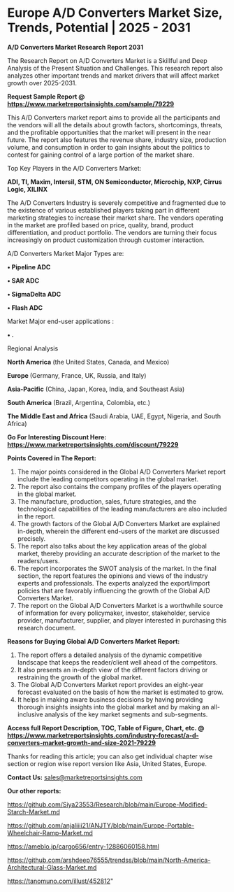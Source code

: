 # Europe A/D Converters Market Size, Trends, Potential | 2025 - 2031

<strong>A/D Converters Market Research Report 2031</strong>

The Research Report on A/D Converters Market is a Skillful and Deep Analysis of the Present Situation and Challenges. This research report also analyzes other important trends and market drivers that will affect market growth over 2025-2031.

<strong>Request Sample Report @ <a href=https://www.marketreportsinsights.com/sample/79229>https://www.marketreportsinsights.com/sample/79229</a></strong>

This A/D Converters market report aims to provide all the participants and the vendors will all the details about growth factors, shortcomings, threats, and the profitable opportunities that the market will present in the near future. The report also features the revenue share, industry size, production volume, and consumption in order to gain insights about the politics to contest for gaining control of a large portion of the market share.

Top Key Players in the A/D Converters Market:

<strong>ADI, TI, Maxim, Intersil, STM, ON Semiconductor, Microchip, NXP, Cirrus Logic, XILINX</strong>

The A/D Converters Industry is severely competitive and fragmented due to the existence of various established players taking part in different marketing strategies to increase their market share. The vendors operating in the market are profiled based on price, quality, brand, product differentiation, and product portfolio. The vendors are turning their focus increasingly on product customization through customer interaction.

A/D Converters Market Major Types are:

<strong>• Pipeline ADC

• SAR ADC

• SigmaDelta ADC

• Flash ADC</strong>

Market Major end-user applications :

<strong>• .</strong>

Regional Analysis

</u><strong><b>North America</b></strong> (the United States, Canada, and Mexico)

<strong><b>Europe </b></strong>(Germany, France, UK, Russia, and Italy)

<strong><b>Asia-Pacific</b></strong> (China, Japan, Korea, India, and Southeast Asia)

<strong><b>South America</b></strong> (Brazil, Argentina, Colombia, etc.)

<strong><b>The Middle East and Africa</b></strong> (Saudi Arabia, UAE, Egypt, Nigeria, and South Africa)

<strong>Go For Interesting Discount Here: <a href=https://www.marketreportsinsights.com/discount/79229>https://www.marketreportsinsights.com/discount/79229</a></strong>

<strong>Points Covered in The Report:</strong>
<ol>
  <li>The major points considered in the Global A/D Converters Market report include the leading competitors operating in the global market.</li>
  <li>The report also contains the company profiles of the players operating in the global market.</li>
  <li>The manufacture, production, sales, future strategies, and the technological capabilities of the leading manufacturers are also included in the report.</li>
  <li>The growth factors of the Global A/D Converters Market are explained in-depth, wherein the different end-users of the market are discussed precisely.</li>
  <li>The report also talks about the key application areas of the global market, thereby providing an accurate description of the market to the readers/users.</li>
  <li>The report incorporates the SWOT analysis of the market. In the final section, the report features the opinions and views of the industry experts and professionals. The experts analyzed the export/import policies that are favorably influencing the growth of the Global A/D Converters Market.</li>
  <li>The report on the Global A/D Converters Market is a worthwhile source of information for every policymaker, investor, stakeholder, service provider, manufacturer, supplier, and player interested in purchasing this research document.</li>
</ol>
<strong>Reasons for Buying Global A/D Converters Market Report:</strong>

<ol>
  <li>The report offers a detailed analysis of the dynamic competitive landscape that keeps the reader/client well ahead of the competitors.</li>
  <li>It also presents an in-depth view of the different factors driving or restraining the growth of the global market.</li>
  <li>The Global A/D Converters Market report provides an eight-year forecast evaluated on the basis of how the market is estimated to grow.</li>
  <li>It helps in making aware business decisions by having providing thorough insights insights into the global market and by making an all-inclusive analysis of the key market segments and sub-segments.</li>
</ol>
<strong>Access full Report Description, TOC, Table of Figure, Chart, etc. @ <a href=https://www.marketreportsinsights.com/industry-forecast/a-d-converters-market-growth-and-size-2021-79229>https://www.marketreportsinsights.com/industry-forecast/a-d-converters-market-growth-and-size-2021-79229</a></strong>


Thanks for reading this article; you can also get individual chapter wise section or region wise report version like Asia, United States, Europe.

<strong>Contact Us:</strong>
sales@marketreportsinsights.com

<strong>Our other reports:</strong>

<a href=https://github.com/Siya23553/Research/blob/main/Europe-Modified-Starch-Market.md>https://github.com/Siya23553/Research/blob/main/Europe-Modified-Starch-Market.md</a>

<a href=https://github.com/anjaliiii21/ANJTY/blob/main/Europe-Portable-Wheelchair-Ramp-Market.md>https://github.com/anjaliiii21/ANJTY/blob/main/Europe-Portable-Wheelchair-Ramp-Market.md</a>

<a href=https://ameblo.jp/cargo656/entry-12886060158.html>https://ameblo.jp/cargo656/entry-12886060158.html</a>

<a href=https://github.com/arshdeep76555/trendss/blob/main/North-America-Architectural-Glass-Market.md>https://github.com/arshdeep76555/trendss/blob/main/North-America-Architectural-Glass-Market.md</a>

<a href=https://tanomuno.com/illust/452812>https://tanomuno.com/illust/452812</a>"
